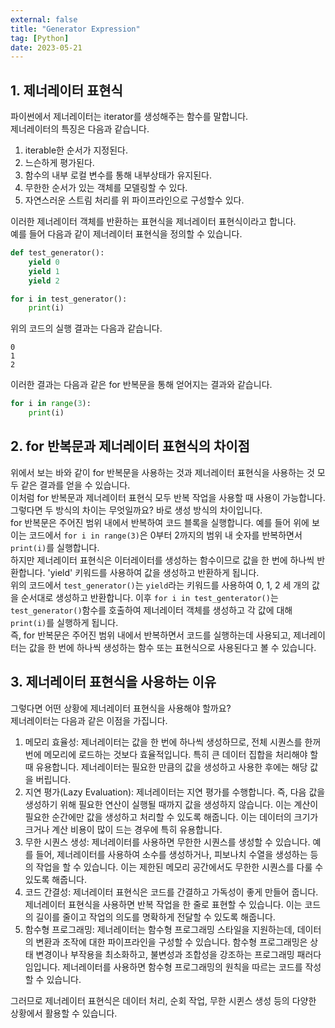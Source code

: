 ```yaml
---
external: false
title: "Generator Expression"
tag: [Python]
date: 2023-05-21
---
```


## 1. 제너레이터 표현식

파이썬에서 제너레이터는 iterator를 생성해주는 함수를 말합니다.  
제너레이터의 특징은 다음과 같습니다.

1. iterable한 순서가 지정된다.
2. 느슨하게 평가된다.
3. 함수의 내부 로컬 변수를 통해 내부상태가 유지된다.
4. 무한한 순서가 있는 객체를 모델링할 수 있다.
5. 자연스러운 스트림 처리를 위 파이프라인으로 구성할수 있다.

이러한 제너레이터 객체를 반환하는 표현식을 제너레이터 표현식이라고 합니다.  
예를 들어 다음과 같이 제너레이터 표현식을 정의할 수 있습니다.

```python
def test_generator():
    yield 0
    yield 1
    yield 2

for i in test_generator():
    print(i)
```

위의 코드의 실행 결과는 다음과 같습니다.  

```shell
0
1
2
```

이러한 결과는 다음과 같은 for 반복문을 통해 얻어지는 결과와 같습니다.  

```python
for i in range(3):
    print(i)
```

## 2. for 반복문과 제너레이터 표현식의 차이점

위에서 보는 바와 같이 for 반복문을 사용하는 것과 제너레이터 표현식을 사용하는 것 모두 같은 결과를 얻을 수 있습니다.  
이처럼 for 반복문과 제너레이터 표현식 모두 반복 작업을 사용할 때 사용이 가능합니다.  
그렇다면 두 방식의 차이는 무엇일까요? 바로 생성 방식의 차이입니다.  
for 반복문은 주어진 범위 내에서 반복하여 코드 블록을 실행합니다. 예를 들어 위에 보이는 코드에서 `for i in range(3)`은 0부터 2까지의 범위 내 숫자를 반복하면서 `print(i)`를 실행합니다.  
하지만 제너레이터 표현식은 이터레이터를 생성하는 함수이므로 값을 한 번에 하나씩 반환합니다. 'yield' 키워드를 사용하여 값을 생성하고 반환하게 됩니다.  
위의 코드에서 `test_generator()`는 `yield`라는 키워드를 사용하여 0, 1, 2 세 개의 값을 순서대로 생성하고 반환합니다. 이후 `for i in test_genterator()`는 `test_generator()`함수를 호출하여 제너레이터 객체를 생성하고 각 값에 대해 `print(i)`를 실행하게 됩니다.  
즉, for 반복문은 주어진 범위 내에서 반복하면서 코드를 실행하는데 사용되고, 제너레이터는 값을 한 번에 하나씩 생성하는 함수 또는 표현식으로 사용된다고 볼 수 있습니다.  

## 3. 제너레이터 표현식을 사용하는 이유

그렇다면 어떤 상황에 제너레이터 표현식을 사용해야 할까요?  
제너레이터는 다음과 같은 이점을 가집니다.  

1. 메모리 효율성: 제너레이터는 값을 한 번에 하나씩 생성하므로, 전체 시퀀스를 한꺼번에 메모리에 로드하는 것보다 효율적입니다. 특히 큰 데이터 집합을 처리해야 할 때 유용합니다. 제너레이터는 필요한 만큼의 값을 생성하고 사용한 후에는 해당 값을 버립니다.
2. 지연 평가(Lazy Evaluation): 제너레이터는 지연 평가를 수행합니다. 즉, 다음 값을 생성하기 위해 필요한 연산이 실행될 때까지 값을 생성하지 않습니다. 이는 계산이 필요한 순간에만 값을 생성하고 처리할 수 있도록 해줍니다. 이는 데이터의 크기가 크거나 계산 비용이 많이 드는 경우에 특히 유용합니다.
3. 무한 시퀀스 생성: 제너레이터를 사용하면 무한한 시퀀스를 생성할 수 있습니다. 예를 들어, 제너레이터를 사용하여 소수를 생성하거나, 피보나치 수열을 생성하는 등의 작업을 할 수 있습니다. 이는 제한된 메모리 공간에서도 무한한 시퀀스를 다룰 수 있도록 해줍니다.
4. 코드 간결성: 제너레이터 표현식은 코드를 간결하고 가독성이 좋게 만들어 줍니다. 제너레이터 표현식을 사용하면 반복 작업을 한 줄로 표현할 수 있습니다. 이는 코드의 길이를 줄이고 작업의 의도를 명확하게 전달할 수 있도록 해줍니다.
5. 함수형 프로그래밍: 제너레이터는 함수형 프로그래밍 스타일을 지원하는데, 데이터의 변환과 조작에 대한 파이프라인을 구성할 수 있습니다. 함수형 프로그래밍은 상태 변경이나 부작용을 최소화하고, 불변성과 조합성을 강조하는 프로그래밍 패러다임입니다. 제너레이터를 사용하면 함수형 프로그래밍의 원칙을 따르는 코드를 작성할 수 있습니다.

그러므로 제너레이터 표현식은 데이터 처리, 순회 작업, 무한 시퀸스 생성 등의 다양한 상황에서 활용할 수 있습니다.
